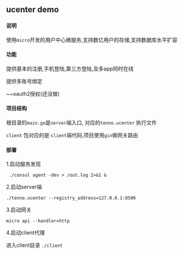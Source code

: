 ## ucenter demo

#### 说明

使用`micro`开发的用户中心微服务,支持数亿用户的存储,支持数据库水平扩容


#### 功能

提供基本的注册,手机登陆,第三方登陆,及多app同时在线

提供多账号绑定

~~oauth2授权(还没做)



#### 项目结构

根目录的`main.go`是`server`端入口, 对应的`tenno.ucenter` 执行文件

`client` 包对应的是 `client`端代码,项目使用`gin`做网关路由


#### 部署

1.启动服务发现

` ./consul agent -dev > /out.log 2>&1 &`

2.启动server端

`./tenno.ucenter --registry_address=127.0.0.1:8500`

3.启动网关

`micro api --handler=http`

4.启动client代理

进入client目录 `./client`



